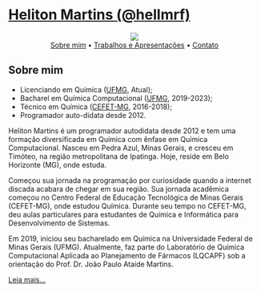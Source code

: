 # [Heliton Martins (@hellmrf)](https://hellmrf.github.io/)

<div style="text-align: center; border-radius: 150px;"><img src="https://images.weserv.nl/?url=avatars.githubusercontent.com/u/25724069?v=4&h=300&w=300&fit=cover&mask=circle&maxage=7d" /></div>


<div style="text-align:center;">
<a href="/bio">Sobre mim</a> &bull;
<a href="/works">Trabalhos e Apresentações</a> &bull;
<a href="/contact">Contato</a>
</div>


## Sobre mim
- Licenciando em Química ([UFMG](https://ufmg.br/), Atual);
- Bacharel em Química Computacional ([UFMG](https://ufmg.br/), 2019-2023);
- Técnico em Química ([CEFET-MG](https://www.cefetmg.br/), 2016-2018);
- Programador auto-didata desde 2012.

Heliton Martins é um programador autodidata desde 2012 e tem uma formação diversificada em Química com ênfase em Química Computacional. Nasceu em Pedra Azul, Minas Gerais, e cresceu em Timóteo, na região metropolitana de Ipatinga. Hoje, reside em Belo Horizonte (MG), onde estuda.

Começou sua jornada na programação por curiosidade quando a internet discada acabara de chegar em sua região. Sua jornada acadêmica começou no Centro Federal de Educação Tecnológica de Minas Gerais (CEFET-MG), onde estudou Química. Durante seu tempo no CEFET-MG, deu aulas particulares para estudantes de Química e Informática para Desenvolvimento de Sistemas.

Em 2019, iniciou seu bacharelado em Química na Universidade Federal de Minas Gerais (UFMG). Atualmente, faz parte do Laboratório de Química Computacional Aplicada ao Planejamento de Fármacos (LQCAPF) sob a orientação do Prof. Dr. João Paulo Ataíde Martins.

[Leia mais...](https://hellmrf.github.io/bio)

